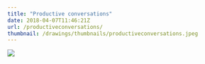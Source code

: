 ```yaml
---
title: "Productive conversations"
date: 2018-04-07T11:46:21Z
url: /productiveconversations/
thumbnail: /drawings/thumbnails/productiveconversations.jpeg
---
```

<a href='/drawings/productiveconversations.jpeg'><img src='/drawings/productiveconversations.jpeg'></a>
